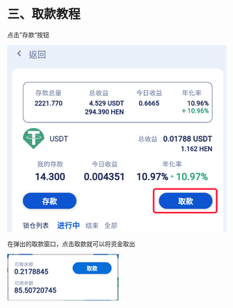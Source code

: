 # 三、取款教程

点击”存款“按钮

![](../.gitbook/assets/image%20%2812%29.png)

在弹出的取款窗口，点击取款就可以将资金取出

![](../.gitbook/assets/image%20%289%29.png)

